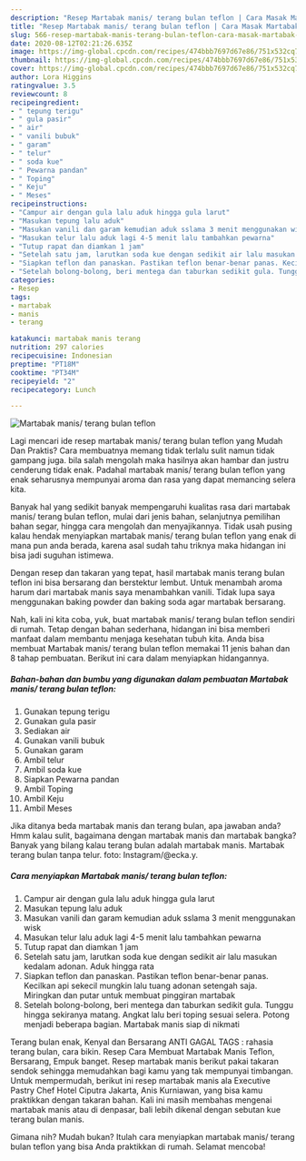 ```yaml
---
description: "Resep Martabak manis/ terang bulan teflon | Cara Masak Martabak manis/ terang bulan teflon Yang Menggugah Selera"
title: "Resep Martabak manis/ terang bulan teflon | Cara Masak Martabak manis/ terang bulan teflon Yang Menggugah Selera"
slug: 566-resep-martabak-manis-terang-bulan-teflon-cara-masak-martabak-manis-terang-bulan-teflon-yang-menggugah-selera
date: 2020-08-12T02:21:26.635Z
image: https://img-global.cpcdn.com/recipes/474bbb7697d67e86/751x532cq70/martabak-manis-terang-bulan-teflon-foto-resep-utama.jpg
thumbnail: https://img-global.cpcdn.com/recipes/474bbb7697d67e86/751x532cq70/martabak-manis-terang-bulan-teflon-foto-resep-utama.jpg
cover: https://img-global.cpcdn.com/recipes/474bbb7697d67e86/751x532cq70/martabak-manis-terang-bulan-teflon-foto-resep-utama.jpg
author: Lora Higgins
ratingvalue: 3.5
reviewcount: 8
recipeingredient:
- " tepung terigu"
- " gula pasir"
- " air"
- " vanili bubuk"
- " garam"
- " telur"
- " soda kue"
- " Pewarna pandan"
- " Toping"
- " Keju"
- " Meses"
recipeinstructions:
- "Campur air dengan gula lalu aduk hingga gula larut"
- "Masukan tepung lalu aduk"
- "Masukan vanili dan garam kemudian aduk sslama 3 menit menggunakan wisk"
- "Masukan telur lalu aduk lagi 4-5 menit lalu tambahkan pewarna"
- "Tutup rapat dan diamkan 1 jam"
- "Setelah satu jam, larutkan soda kue dengan sedikit air lalu masukan kedalam adonan. Aduk hingga rata"
- "Siapkan teflon dan panaskan. Pastikan teflon benar-benar panas. Kecilkan api sekecil mungkin lalu tuang adonan setengah saja. Miringkan dan putar untuk membuat pinggiran martabak"
- "Setelah bolong-bolong, beri mentega dan taburkan sedikit gula. Tunggu hingga sekiranya matang. Angkat lalu beri toping sesuai selera. Potong menjadi beberapa bagian. Martabak manis siap di nikmati"
categories:
- Resep
tags:
- martabak
- manis
- terang

katakunci: martabak manis terang 
nutrition: 297 calories
recipecuisine: Indonesian
preptime: "PT18M"
cooktime: "PT34M"
recipeyield: "2"
recipecategory: Lunch

---
```



![Martabak manis/ terang bulan teflon](https://img-global.cpcdn.com/recipes/474bbb7697d67e86/751x532cq70/martabak-manis-terang-bulan-teflon-foto-resep-utama.jpg)

Lagi mencari ide resep martabak manis/ terang bulan teflon yang Mudah Dan Praktis? Cara membuatnya memang tidak terlalu sulit namun tidak gampang juga. bila salah mengolah maka hasilnya akan hambar dan justru cenderung tidak enak. Padahal martabak manis/ terang bulan teflon yang enak seharusnya mempunyai aroma dan rasa yang dapat memancing selera kita.

Banyak hal yang sedikit banyak mempengaruhi kualitas rasa dari martabak manis/ terang bulan teflon, mulai dari jenis bahan, selanjutnya pemilihan bahan segar, hingga cara mengolah dan menyajikannya. Tidak usah pusing kalau hendak menyiapkan martabak manis/ terang bulan teflon yang enak di mana pun anda berada, karena asal sudah tahu triknya maka hidangan ini bisa jadi suguhan istimewa.

Dengan resep dan takaran yang tepat, hasil martabak manis terang bulan teflon ini bisa bersarang dan berstektur lembut. Untuk menambah aroma harum dari martabak manis saya menambahkan vanili. Tidak lupa saya menggunakan baking powder dan baking soda agar martabak bersarang.


Nah, kali ini kita coba, yuk, buat martabak manis/ terang bulan teflon sendiri di rumah. Tetap dengan bahan sederhana, hidangan ini bisa memberi manfaat dalam membantu menjaga kesehatan tubuh kita. Anda bisa membuat Martabak manis/ terang bulan teflon memakai 11 jenis bahan dan 8 tahap pembuatan. Berikut ini cara dalam menyiapkan hidangannya.

<!--inarticleads1-->

##### Bahan-bahan dan bumbu yang digunakan dalam pembuatan Martabak manis/ terang bulan teflon:

1. Gunakan  tepung terigu
1. Gunakan  gula pasir
1. Sediakan  air
1. Gunakan  vanili bubuk
1. Gunakan  garam
1. Ambil  telur
1. Ambil  soda kue
1. Siapkan  Pewarna pandan
1. Ambil  Toping
1. Ambil  Keju
1. Ambil  Meses


Jika ditanya beda martabak manis dan terang bulan, apa jawaban anda? Hmm kalau sulit, bagaimana dengan martabak manis dan martabak bangka? Banyak yang bilang kalau terang bulan adalah martabak manis. Martabak terang bulan tanpa telur. foto: Instagram/@ecka.y. 

<!--inarticleads2-->

##### Cara menyiapkan Martabak manis/ terang bulan teflon:

1. Campur air dengan gula lalu aduk hingga gula larut
1. Masukan tepung lalu aduk
1. Masukan vanili dan garam kemudian aduk sslama 3 menit menggunakan wisk
1. Masukan telur lalu aduk lagi 4-5 menit lalu tambahkan pewarna
1. Tutup rapat dan diamkan 1 jam
1. Setelah satu jam, larutkan soda kue dengan sedikit air lalu masukan kedalam adonan. Aduk hingga rata
1. Siapkan teflon dan panaskan. Pastikan teflon benar-benar panas. Kecilkan api sekecil mungkin lalu tuang adonan setengah saja. Miringkan dan putar untuk membuat pinggiran martabak
1. Setelah bolong-bolong, beri mentega dan taburkan sedikit gula. Tunggu hingga sekiranya matang. Angkat lalu beri toping sesuai selera. Potong menjadi beberapa bagian. Martabak manis siap di nikmati


Terang bulan enak, Kenyal dan Bersarang ANTI GAGAL TAGS : rahasia terang bulan, cara bikin. Resep Cara Membuat Martabak Manis Teflon, Bersarang, Empuk banget. Resep martabak manis berikut pakai takaran sendok sehingga memudahkan bagi kamu yang tak mempunyai timbangan. Untuk mempermudah, berikut ini resep martabak manis ala Executive Pastry Chef Hotel Ciputra Jakarta, Anis Kurniawan, yang bisa kamu praktikkan dengan takaran bahan. Kali ini masih membahas mengenai martabak manis atau di denpasar, bali lebih dikenal dengan sebutan kue terang bulan manis. 

Gimana nih? Mudah bukan? Itulah cara menyiapkan martabak manis/ terang bulan teflon yang bisa Anda praktikkan di rumah. Selamat mencoba!
